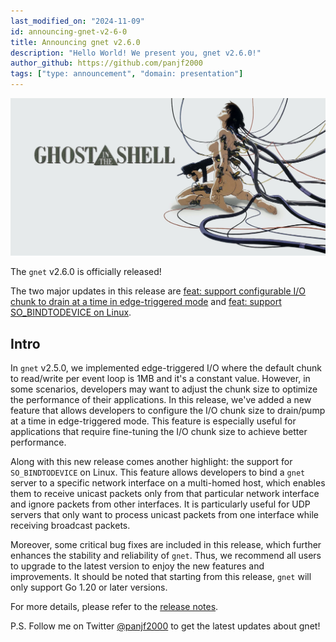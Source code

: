 ```yaml
---
last_modified_on: "2024-11-09"
id: announcing-gnet-v2-6-0
title: Announcing gnet v2.6.0
description: "Hello World! We present you, gnet v2.6.0!"
author_github: https://github.com/panjf2000
tags: ["type: announcement", "domain: presentation"]
---
```


![](/img/gnet-v2-6-0.webp)

The `gnet` v2.6.0 is officially released!

The two major updates in this release are [feat: support configurable I/O chunk to drain at a time in edge-triggered mode](https://github.com/panjf2000/gnet/pull/646) and [feat: support SO_BINDTODEVICE on Linux](https://github.com/panjf2000/gnet/pull/650).

## Intro

In `gnet` v2.5.0, we implemented edge-triggered I/O where the default chunk to read/write per event loop is 1MB and it's a constant value. However, in some scenarios, developers may want to adjust the chunk size to optimize the performance of their applications. In this release, we've added a new feature that allows developers to configure the I/O chunk size to drain/pump at a time in edge-triggered mode. This feature is especially useful for applications that require fine-tuning the I/O chunk size to achieve better performance.

Along with this new release comes another highlight: the support for `SO_BINDTODEVICE` on Linux. This feature allows developers to bind a `gnet` server to a specific network interface on a multi-homed host, which enables them to receive unicast packets only from that particular network interface and ignore packets from other interfaces. It is particularly useful for UDP servers that only want to process unicast packets from one interface while receiving broadcast packets.

Moreover, some critical bug fixes are included in this release, which further enhances the stability and reliability of `gnet`. Thus, we recommend all users to upgrade to the latest version to enjoy the new features and improvements. It should be noted that starting from this release, `gnet` will only support Go 1.20 or later versions.

For more details, please refer to the [release notes](https://github.com/panjf2000/gnet/releases/tag/v2.6.0).

P.S. Follow me on Twitter [@panjf2000](https://twitter.com/panjf2000) to get the latest updates about gnet!